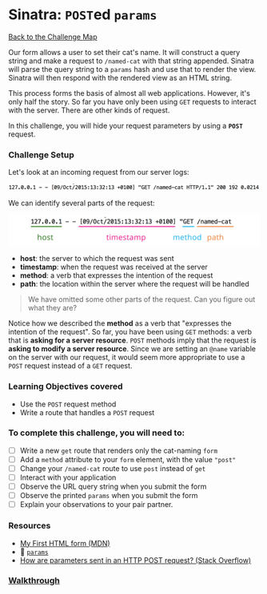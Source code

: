 # Sinatra: `POST`ed `params`

[Back to the Challenge Map](00_challenge_map.md)

Our form allows a user to set their cat's name. It will construct a query string and make a request to `/named-cat` with that string appended. Sinatra will parse the query string to a `params` hash and use that to render the view. Sinatra will then respond with the rendered view as an HTML string.

This process forms the basis of almost all web applications. However, it's only half the story. So far you have only been using `GET` requests to interact with the server. There are other kinds of request.

In this challenge, you will hide your request parameters by using a **`POST`** request.

### Challenge Setup

Let's look at an incoming request from our server logs:

![Sample `GET` request](./images/sinatra_get_request.png)

We can identify several parts of the request:

![Annotated `GET` request](./images/sinatra_get_request_annotated.jpg)

- **host**: the server to which the request was sent
- **timestamp**: when the request was received at the server
- **method**: a verb that expresses the intention of the request
- **path**: the location within the server where the request will be handled

> We have omitted some other parts of the request. Can you figure out what they are?

Notice how we described the **method** as a verb that "expresses the intention of the request". So far, you have been using `GET` methods: a verb that is **asking for a server resource**. `POST` methods imply that the request is **asking to modify a server resource**. Since we are setting an `@name` variable on the server with our request, it would seem more appropriate to use a `POST` request instead of a `GET` request.

### Learning Objectives covered
- Use the `POST` request method
- Write a route that handles a `POST` request

### To complete this challenge, you will need to:

- [ ] Write a new `get` route that renders only the cat-naming `form`
- [ ] Add a `method` attribute to your `form` element, with the value `"post"`
- [ ] Change your `/named-cat` route to use `post` instead of `get`
- [ ] Interact with your application
- [ ] Observe the URL query string when you submit the form
- [ ] Observe the printed `params` when you submit the form
- [ ] Explain your observations to your pair partner.

### Resources

- [My First HTML form (MDN)](https://developer.mozilla.org/en-US/docs/Web/Guide/HTML/Forms/My_first_HTML_form)
- :pill: [`params`](../pills/params.md)
- [How are parameters sent in an HTTP POST request? (Stack Overflow)](http://stackoverflow.com/questions/14551194/how-are-parameters-sent-in-an-http-post-request)

### [Walkthrough](solutions/14_sinatra_posted_params_solution.md)
